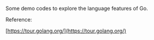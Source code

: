 Some demo codes to explore the language features of Go.



Reference:

[https://tour.golang.org/](https://tour.golang.org/)